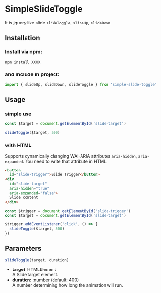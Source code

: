# SimpleSlideToggle
It is jquery like slide `slideToggle`, `slideUp`, `slideDown`.

## Installation
### Install via npm:
```shell
npm install XXXX
```

### and include in project:
```js
import { slideUp, slideDown, slideToggle } from 'simple-slide-toggle'
```

## Usage
### simple use
```js
const $target = document.getElementById('slide-target')

slideToggle($target, 500)
```

### with HTML
Supports dynamically changing WAI-ARIA attributes `aria-hidden`, `aria-expanded`. You need to write that attribute in HTML.
```html
<button
  id="slide-trigger">Slide Trigger</button>
<div
  id="slide-target"
  aria-hidden="true"
  aria-expanded="false">
  Slide content
</div>
```

```js
const $trigger = document.getElementById('slide-trigger')
const $target = document.getElementById('slide-target')

$trigger.addEventListener('click', () => {
  slideToggle($target, 500)
})
```

## Parameters
```js
slideToggle(target, duration)
```
- **target** :HTMLElement  
A Slide target element.
- **duration:** :number (default: 400)  
A number determining how long the animation will run.
